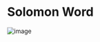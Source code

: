 # Solomon Word
![image](https://github.com/scode18/Solomon-word/assets/98618381/fe48c98b-852b-4a5b-81d8-a85b7ff1348e)
